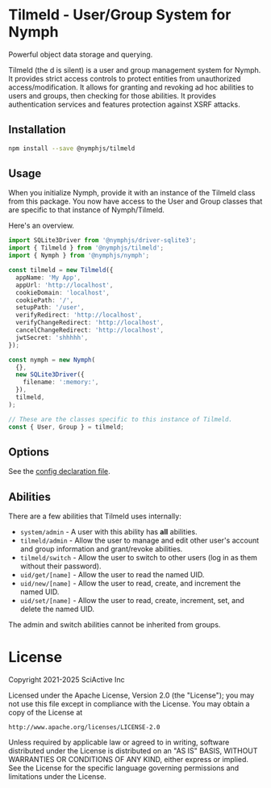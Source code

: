 # Tilmeld - User/Group System for Nymph

Powerful object data storage and querying.

Tilmeld (the d is silent) is a user and group management system for Nymph. It provides strict access controls to protect entities from unauthorized access/modification. It allows for granting and revoking ad hoc abilities to users and groups, then checking for those abilities. It provides authentication services and features protection against XSRF attacks.

## Installation

```sh
npm install --save @nymphjs/tilmeld
```

## Usage

When you initialize Nymph, provide it with an instance of the Tilmeld class from this package. You now have access to the User and Group classes that are specific to that instance of Nymph/Tilmeld.

Here's an overview.

```ts
import SQLite3Driver from '@nymphjs/driver-sqlite3';
import { Tilmeld } from '@nymphjs/tilmeld';
import { Nymph } from '@nymphjs/nymph';

const tilmeld = new Tilmeld({
  appName: 'My App',
  appUrl: 'http://localhost',
  cookieDomain: 'localhost',
  cookiePath: '/',
  setupPath: '/user',
  verifyRedirect: 'http://localhost',
  verifyChangeRedirect: 'http://localhost',
  cancelChangeRedirect: 'http://localhost',
  jwtSecret: 'shhhhh',
});

const nymph = new Nymph(
  {},
  new SQLite3Driver({
    filename: ':memory:',
  }),
  tilmeld,
);

// These are the classes specific to this instance of Tilmeld.
const { User, Group } = tilmeld;
```

## Options

See the [config declaration file](src/conf/d.ts).

## Abilities

There are a few abilities that Tilmeld uses internally:

- `system/admin` - A user with this ability has **all** abilities.
- `tilmeld/admin` - Allow the user to manage and edit other user's account and group information and grant/revoke abilities.
- `tilmeld/switch` - Allow the user to switch to other users (log in as them without their password).
- `uid/get/[name]` - Allow the user to read the named UID.
- `uid/new/[name]` - Allow the user to read, create, and increment the named UID.
- `uid/set/[name]` - Allow the user to read, create, increment, set, and delete the named UID.

The admin and switch abilities cannot be inherited from groups.

# License

Copyright 2021-2025 SciActive Inc

Licensed under the Apache License, Version 2.0 (the "License");
you may not use this file except in compliance with the License.
You may obtain a copy of the License at

    http://www.apache.org/licenses/LICENSE-2.0

Unless required by applicable law or agreed to in writing, software
distributed under the License is distributed on an "AS IS" BASIS,
WITHOUT WARRANTIES OR CONDITIONS OF ANY KIND, either express or implied.
See the License for the specific language governing permissions and
limitations under the License.
